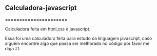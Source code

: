 ## Calculadora-javascript
======================

Calculadora feita em html,css e javascript.

Essa foi uma calculadora feita para estudo da linguagem javascript, 
caso alguém encontre algo que possa ser melhorado no código por favor me diga :D.